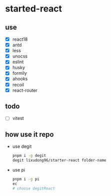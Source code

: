 # started-react

## use

- [x] react18
- [x] antd
- [x] less
- [x] unocss
- [x] eslint
- [x] husky
- [x] formily
- [x] ahooks
- [x] recoil
- [x] react-router

## todo

- [ ] vitest

## how use it repo

- use degit

  ```bash
  pnpm i -g degit
  degit lixudong96/starter-react folder-name
  ```

- use pi

  ```bash
  pnpm i -g pi
  ec
  # choose degitReact
  ```
